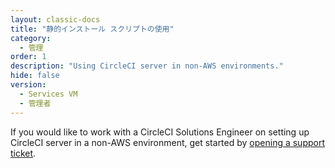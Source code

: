 ```yaml
---
layout: classic-docs
title: "静的インストール スクリプトの使用"
category:
  - 管理
order: 1
description: "Using CircleCI server in non-AWS environments."
hide: false
version:
  - Services VM
  - 管理者
---
```


If you would like to work with a CircleCI Solutions Engineer on setting up CircleCI server in a non-AWS environment, get started by [opening a support ticket](https://support.circleci.com/hc/en-us/requests/new).
